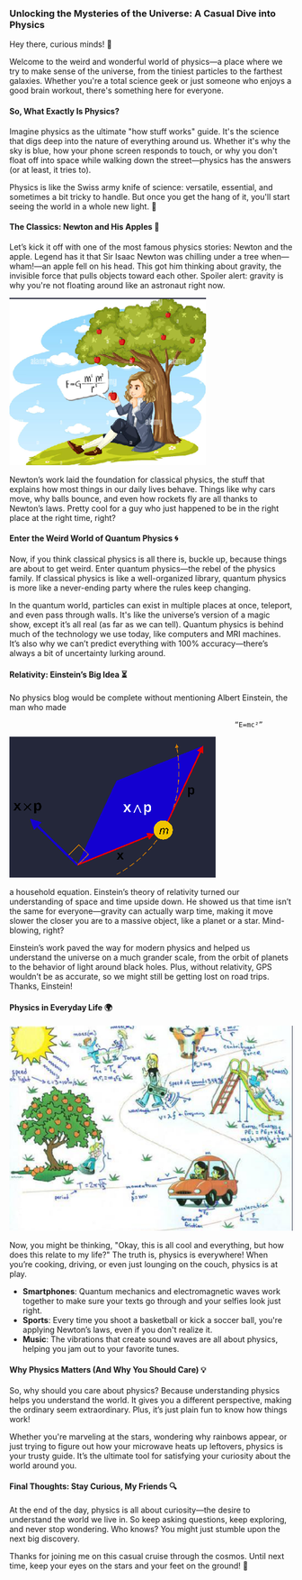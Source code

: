 ### **Unlocking the Mysteries of the Universe: A Casual Dive into Physics**

Hey there, curious minds\! 🌌

Welcome to the weird and wonderful world of physics—a place where we try to make sense of the universe, from the tiniest particles to the farthest galaxies. Whether you're a total science geek or just someone who enjoys a good brain workout, there's something here for everyone.

#### **So, What Exactly Is Physics?**

Imagine physics as the ultimate "how stuff works" guide. It's the science that digs deep into the nature of everything around us. Whether it's why the sky is blue, how your phone screen responds to touch, or why you don't float off into space while walking down the street—physics has the answers (or at least, it tries to).

Physics is like the Swiss army knife of science: versatile, essential, and sometimes a bit tricky to handle. But once you get the hang of it, you'll start seeing the world in a whole new light. 🌟

#### **The Classics: Newton and His Apples 🍏**

Let’s kick it off with one of the most famous physics stories: Newton and the apple. Legend has it that Sir Isaac Newton was chilling under a tree when—wham\!—an apple fell on his head. This got him thinking about gravity, the invisible force that pulls objects toward each other. Spoiler alert: gravity is why you're not floating around like an astronaut right now.

<img src="Images/Image 1.png" />

Newton’s work laid the foundation for classical physics, the stuff that explains how most things in our daily lives behave. Things like why cars move, why balls bounce, and even how rockets fly are all thanks to Newton’s laws. Pretty cool for a guy who just happened to be in the right place at the right time, right?

#### **Enter the Weird World of Quantum Physics 🌀**

Now, if you think classical physics is all there is, buckle up, because things are about to get weird. Enter quantum physics—the rebel of the physics family. If classical physics is like a well-organized library, quantum physics is more like a never-ending party where the rules keep changing.

In the quantum world, particles can exist in multiple places at once, teleport, and even pass through walls. It's like the universe’s version of a magic show, except it’s all real (as far as we can tell). Quantum physics is behind much of the technology we use today, like computers and MRI machines. It’s also why we can’t predict everything with 100% accuracy—there’s always a bit of uncertainty lurking around.

#### **Relativity: Einstein’s Big Idea ⏳**

No physics blog would be complete without mentioning Albert Einstein, the man who made 

                                                            “E=mc²” 

<img src="Images/Image 2.png" />

a household equation. Einstein’s theory of relativity turned our understanding of space and time upside down. He showed us that time isn’t the same for everyone—gravity can actually warp time, making it move slower the closer you are to a massive object, like a planet or a star. Mind-blowing, right?

Einstein’s work paved the way for modern physics and helped us understand the universe on a much grander scale, from the orbit of planets to the behavior of light around black holes. Plus, without relativity, GPS wouldn’t be as accurate, so we might still be getting lost on road trips. Thanks, Einstein\!

#### **Physics in Everyday Life 🌍**

<img src="Images/Image 3.png" />

Now, you might be thinking, "Okay, this is all cool and everything, but how does this relate to my life?" The truth is, physics is everywhere\! When you’re cooking, driving, or even just lounging on the couch, physics is at play.

* **Smartphones**: Quantum mechanics and electromagnetic waves work together to make sure your texts go through and your selfies look just right.  
* **Sports**: Every time you shoot a basketball or kick a soccer ball, you're applying Newton’s laws, even if you don't realize it.  
* **Music**: The vibrations that create sound waves are all about physics, helping you jam out to your favorite tunes.

#### **Why Physics Matters (And Why You Should Care) 💡**

So, why should you care about physics? Because understanding physics helps you understand the world. It gives you a different perspective, making the ordinary seem extraordinary. Plus, it’s just plain fun to know how things work\!

Whether you're marveling at the stars, wondering why rainbows appear, or just trying to figure out how your microwave heats up leftovers, physics is your trusty guide. It’s the ultimate tool for satisfying your curiosity about the world around you.

#### **Final Thoughts: Stay Curious, My Friends 🔍**

At the end of the day, physics is all about curiosity—the desire to understand the world we live in. So keep asking questions, keep exploring, and never stop wondering. Who knows? You might just stumble upon the next big discovery.

Thanks for joining me on this casual cruise through the cosmos. Until next time, keep your eyes on the stars and your feet on the ground\! 🌠



